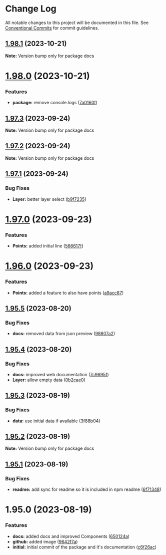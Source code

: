 # Change Log

All notable changes to this project will be documented in this file.
See [Conventional Commits](https://conventionalcommits.org) for commit guidelines.

## [1.98.1](https://github.com/wirewirewirewire/react-projection-mapping/compare/v1.98.0...v1.98.1) (2023-10-21)

**Note:** Version bump only for package docs





# [1.98.0](https://github.com/wirewirewirewire/react-projection-mapping/compare/v1.97.3...v1.98.0) (2023-10-21)


### Features

* **package:** remove console.logs ([7a0160f](https://github.com/wirewirewirewire/react-projection-mapping/commit/7a0160fc0083460bbc95152a3da4df2b9b8c944a))





## [1.97.3](https://github.com/wirewirewirewire/react-projection-mapping/compare/v1.97.2...v1.97.3) (2023-09-24)

**Note:** Version bump only for package docs





## [1.97.2](https://github.com/wirewirewirewire/react-projection-mapping/compare/v1.97.1...v1.97.2) (2023-09-24)

**Note:** Version bump only for package docs





## [1.97.1](https://github.com/wirewirewirewire/react-projection-mapping/compare/v1.97.0...v1.97.1) (2023-09-24)


### Bug Fixes

* **Layer:** better layer select ([b9f7235](https://github.com/wirewirewirewire/react-projection-mapping/commit/b9f72357a265201edc5a9f4dcf738c7c510926a3))





# [1.97.0](https://github.com/wirewirewirewire/react-projection-mapping/compare/v1.96.0...v1.97.0) (2023-09-23)


### Features

* **Points:** added initial line ([566617f](https://github.com/wirewirewirewire/react-projection-mapping/commit/566617f3dafb6e132bb8682f6f0979420e405e0e))





# [1.96.0](https://github.com/wirewirewirewire/react-projection-mapping/compare/v1.95.5...v1.96.0) (2023-09-23)


### Features

* **Points:** added a feature to also have points ([a9acc87](https://github.com/wirewirewirewire/react-projection-mapping/commit/a9acc8789083df1c49ab3c1270f23001cb90602e))





## [1.95.5](https://github.com/wirewirewirewire/react-projection-mapping/compare/v1.95.4...v1.95.5) (2023-08-20)


### Bug Fixes

* **docs:** removed data from json preview ([98807a2](https://github.com/wirewirewirewire/react-projection-mapping/commit/98807a2d72d1c4b6344500a09988075492be631c))





## [1.95.4](https://github.com/wirewirewirewire/react-projection-mapping/compare/v1.95.3...v1.95.4) (2023-08-20)


### Bug Fixes

* **docs:** improved web documentation ([7c9695f](https://github.com/wirewirewirewire/react-projection-mapping/commit/7c9695fb00dcbe6eaf44cb57dcb90e7cff1a4776))
* **Layer:** allow empty data ([0b2cae0](https://github.com/wirewirewirewire/react-projection-mapping/commit/0b2cae0b420241e53d8a935c9683e78a291017a1))





## [1.95.3](https://github.com/wirewirewirewire/react-projection-mapping/compare/v1.95.2...v1.95.3) (2023-08-19)


### Bug Fixes

* **data:** use initial data if available ([3f88b04](https://github.com/wirewirewirewire/react-projection-mapping/commit/3f88b04318fa7382574cfdffca04bddc4f4d38a7))





## [1.95.2](https://github.com/wirewirewirewire/react-projection-mapping/compare/v1.95.1...v1.95.2) (2023-08-19)

**Note:** Version bump only for package docs





## [1.95.1](https://github.com/wirewirewirewire/react-projection-mapping/compare/v1.95.0...v1.95.1) (2023-08-19)


### Bug Fixes

* **readme:** add sync for readme so it is included in npm readme ([6f71348](https://github.com/wirewirewirewire/react-projection-mapping/commit/6f71348ccdbaf904b0ea63ce909a3c8c342a74bb))





# 1.95.0 (2023-08-19)


### Features

* **docs:** added docs and improved Components ([650124a](https://github.com/wirewirewirewire/react-projection-mapping/commit/650124aa057c9e029d079baf5bfae4de7d47f10b))
* **github:** added image ([9642f7a](https://github.com/wirewirewirewire/react-projection-mapping/commit/9642f7ad2101d450b4be56180d62163909f99b61))
* **initial:** initial commit of the package and it's documentation ([c6f26ac](https://github.com/wirewirewirewire/react-projection-mapping/commit/c6f26ac369582c96ec0b3c8e0b59c6be9fc69252))
